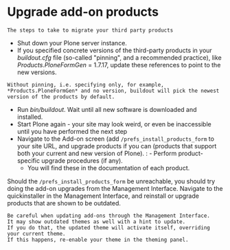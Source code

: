 # Upgrade add-on products

```{admonition} Description
The steps to take to migrate your third party products
```

- Shut down your Plone server instance.
- If you specified concrete versions of the third-party products in your *buildout.cfg* file (so-called "pinning", and a recommended practice), like *Products.PloneFormGen* = 1.7.17, update these references to point to the new versions.

```{note}
Without pinning, i.e. specifying only, for example, *Products.PloneFormGen* and no version, buildout will pick the newest version of the products by default.
```

- Run *bin/buildout*. Wait until all new software is downloaded and installed.
- Start Plone again - your site may look weird, or even be inaccessible until you have performed the next step
- Navigate to the Add-on screen (add `/prefs_install_products_form` to your site URL, and upgrade products if you can (products that support both your current and new version of Plone).
  : - Perform product-specific upgrade procedures (if any).
    - You will find these in the documentation of each product.

Should the `/prefs_install_products_form` be unreachable, you should try doing the add-on upgrades from the Management Interface.
Navigate to the quickinstaller in the Management Interface, and reinstall or upgrade products that are shown to be outdated.

```{note}
Be careful when updating add-ons through the Management Interface.
It may show outdated themes as well with a hint to update.
If you do that, the updated theme will activate itself, overriding your current theme.
If this happens, re-enable your theme in the theming panel.
```